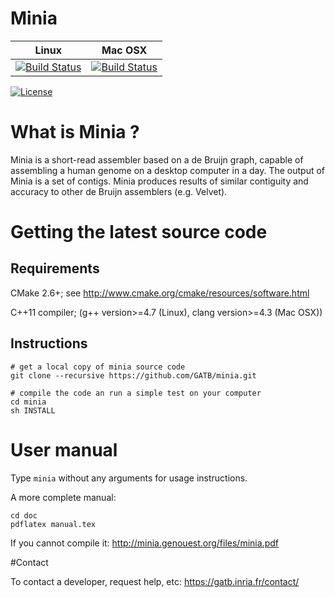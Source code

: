 # Minia 

| **Linux** | **Mac OSX** |
|-----------|-------------|
[![Build Status](https://ci.inria.fr/gatb-core/view/Minia/job/tool-minia-build-debian7-64bits-gcc-4.7/badge/icon)](https://ci.inria.fr/gatb-core/view/Minia/job/tool-minia-build-debian7-64bits-gcc-4.7/) | [![Build Status](https://ci.inria.fr/gatb-core/view/Minia/job/tool-minia-build-macos-10.9.5-gcc-4.2.1/badge/icon)](https://ci.inria.fr/gatb-core/view/Minia/job/tool-minia-build-macos-10.9.5-gcc-4.2.1/)

[![License](http://img.shields.io/:license-affero-blue.svg)](http://www.gnu.org/licenses/agpl-3.0.en.html)

# What is Minia ?

Minia is a short-read assembler based on a de Bruijn graph, capable of assembling a human genome on a desktop computer in a day. The output of Minia is a set of contigs. Minia produces results of similar contiguity and accuracy to other de Bruijn assemblers (e.g. Velvet).

# Getting the latest source code

## Requirements

CMake 2.6+; see http://www.cmake.org/cmake/resources/software.html

C++11 compiler; (g++ version>=4.7 (Linux), clang version>=4.3 (Mac OSX))

## Instructions

    # get a local copy of minia source code
    git clone --recursive https://github.com/GATB/minia.git
    
    # compile the code an run a simple test on your computer
    cd minia
    sh INSTALL

# User manual	 

Type `minia` without any arguments for usage instructions.

A more complete manual:

    cd doc 
    pdflatex manual.tex

If you cannot compile it: http://minia.genouest.org/files/minia.pdf

#Contact

To contact a developer, request help, etc: https://gatb.inria.fr/contact/
